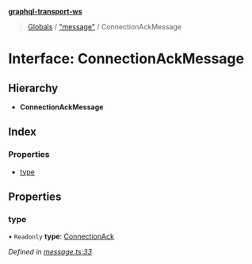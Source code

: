 **[graphql-transport-ws](../README.md)**

> [Globals](../README.md) / ["message"](../modules/_message_.md) / ConnectionAckMessage

# Interface: ConnectionAckMessage

## Hierarchy

* **ConnectionAckMessage**

## Index

### Properties

* [type](_message_.connectionackmessage.md#type)

## Properties

### type

• `Readonly` **type**: [ConnectionAck](../enums/_message_.messagetype.md#connectionack)

*Defined in [message.ts:33](https://github.com/enisdenjo/graphql-transport-ws/blob/d8060fe/src/message.ts#L33)*
